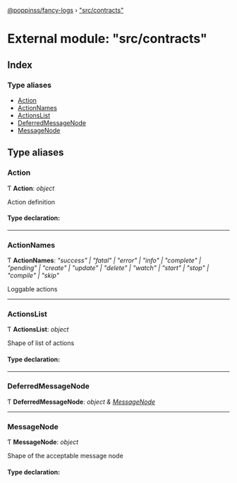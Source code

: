 [@poppinss/fancy-logs](../README.md) › ["src/contracts"](_src_contracts_.md)

# External module: "src/contracts"

## Index

### Type aliases

* [Action](_src_contracts_.md#action)
* [ActionNames](_src_contracts_.md#actionnames)
* [ActionsList](_src_contracts_.md#actionslist)
* [DeferredMessageNode](_src_contracts_.md#deferredmessagenode)
* [MessageNode](_src_contracts_.md#messagenode)

## Type aliases

###  Action

Ƭ **Action**: *object*

Action definition

#### Type declaration:

___

###  ActionNames

Ƭ **ActionNames**: *"success" | "fatal" | "error" | "info" | "complete" | "pending" | "create" | "update" | "delete" | "watch" | "start" | "stop" | "compile" | "skip"*

Loggable actions

___

###  ActionsList

Ƭ **ActionsList**: *object*

Shape of list of actions

#### Type declaration:

___

###  DeferredMessageNode

Ƭ **DeferredMessageNode**: *object & [MessageNode](_src_contracts_.md#messagenode)*

___

###  MessageNode

Ƭ **MessageNode**: *object*

Shape of the acceptable message node

#### Type declaration:
